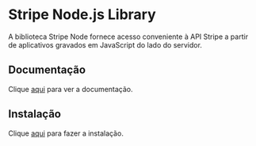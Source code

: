 # Stripe Node.js Library

A biblioteca Stripe Node fornece acesso conveniente à API Stripe a partir de aplicativos gravados em JavaScript do lado do servidor.

## Documentação

Clique [aqui](https://github.com/stripe/stripe-node) para ver a documentação.

## Instalação

Clique [aqui](https://www.npmjs.com/package/stripe) para fazer a instalação.